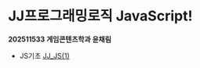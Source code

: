 # JJ프로그래밍로직 JavaScript!
**202511533 게임콘텐츠학과 윤채림**
* JS기초
[JJ_JS(1)](https://github.com/yooneunseon/JJ_JavaScript/blob/main/JJ_JS(1).js)
